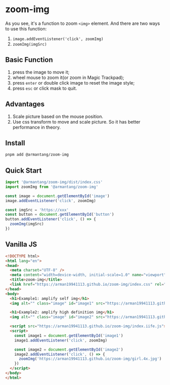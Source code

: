# zoom-img

As you see, it's a function to zoom `<img>` element. And there are two ways to use this function:

1. `image.addEventListener('click', zoomImg)`
2. `zoomImg(imgSrc)`

## Basic Function

1. press the image to move it;
2. wheel mouse to zoom it(or zoom in Magic Trackpad);
3. press `enter` or double click image to reset the image style;
4. press `esc` or click mask to quit.

## Advantages

1. Scale picture based on the mouse position.
2. Use css transform to move and scale picture. So it has better performance in theory.

## Install

```bash
pnpm add @armantang/zoom-img
```

## Quick Start

```javascript
import '@armantang/zoom-img/dist/index.css'
import zoomImg from '@armantang/zoom-img'

const image = document.getElementById('image')
image.addEventListener('click', zoomImg)

const imgSrc = 'https://xxx'
const button = document.getElementById('button')
button.addEventListener('click', () => {
  zoomImg(imgSrc)
})
```

## Vanilla JS

```html
<!DOCTYPE html>
<html lang="en">
<head>
  <meta charset="UTF-8" />
  <meta content="width=device-width, initial-scale=1.0" name="viewport" />
  <title>zoom-img</title>
  <link href="https://arman19941113.github.io/zoom-img/index.css" rel="stylesheet">
</head>
<body>
  <h1>Example1: amplify self img</h1>
  <img alt="" class="image" id="image1" src="https://arman19941113.github.io/zoom-img/girl.2x.jpg" width="400" />

  <h1>Example2: amplify high definition img</h1>
  <img alt="" class="image" id="image2" src="https://arman19941113.github.io/zoom-img/girl.1x.jpg" width="400" />

  <script src="https://arman19941113.github.io/zoom-img/index.iife.js"></script>
  <script>
    const image1 = document.getElementById('image1')
    image1.addEventListener('click', zoomImg)

    const image2 = document.getElementById('image2')
    image2.addEventListener('click', () => {
      zoomImg('https://arman19941113.github.io/zoom-img/girl.4x.jpg')
    })
  </script>
</body>
</html>
```
